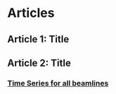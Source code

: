 # Articles
## Article 1: Title
## Article 2: Title 
### [Time Series for all beamlines](/Article_2/)
